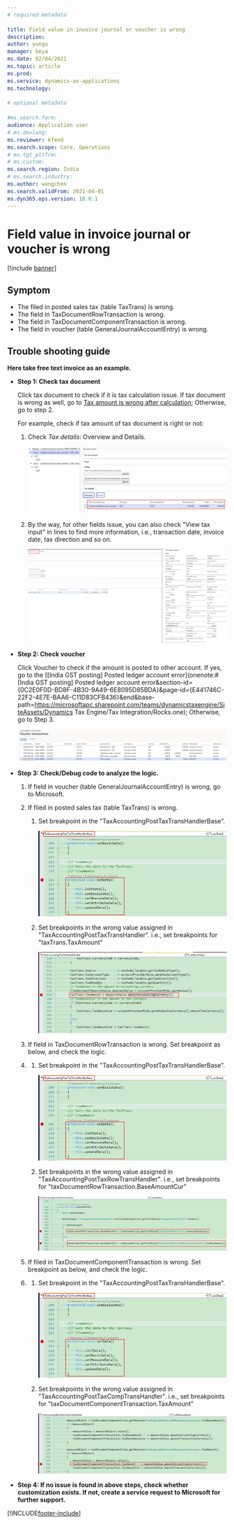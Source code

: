 ```yaml
---
# required metadata

title: Field value in invoice journal or voucher is wrong
description:
author: yungu
manager: beya
ms.date: 02/04/2021
ms.topic: article
ms.prod: 
ms.service: dynamics-ax-applications
ms.technology: 

# optional metadata

#ms.search.form:
audience: Application user
# ms.devlang: 
ms.reviewer: kfend
ms.search.scope: Core, Operations
# ms.tgt_pltfrm: 
# ms.custom: 
ms.search.region: India
# ms.search.industry: 
ms.author: wangchen
ms.search.validFrom: 2021-04-01
ms.dyn365.ops.version: 10.0.1
---
```




# Field value in invoice journal or voucher is wrong

[!include [banner](https://github.com/MicrosoftDocs/dynamics-365-unified-operations-public/blob/live/articles/finance/includes/banner.md)]

## **Symptom**

- The filed in posted sales tax (table TaxTrans) is wrong.
- The field in TaxDocumentRowTransaction is wrong.
- The field in TaxDocumentComponentTransaction is wrong.
- The field in voucher (table GeneralJournalAccountEntry) is wrong.

 

## **Trouble shooting guide**

**Here take free text invoice as an example.**

- **Step 1: Check tax document**

  Click tax document to check if it is tax calculation issue. If tax document is wrong as well, go to [Tax amount is wrong after calculation](./apac-ind-GST-troubleshooting-tax-amount-wrong-after-calculation.md); Otherwise, go to step 2.

  For example, check if tax amount of tax document is right or not:

  1. Check *Tax details*: Overview and Details.

     [![Direct taxes (tab)](./media/field-value-invoice-journal-voucher-Picture1.png)](./media/field-value-invoice-journal-voucher-Picture1.png)

  2. By the way, for other fields issue, you can also check "View tax input" in lines to find more information, i.e., transaction date, invoice date, tax direction and so on.

      [![Direct taxes (tab)](./media/field-value-invoice-journal-voucher-Picture2.png)](./media/field-value-invoice-journal-voucher-Picture2.png)

- **Step 2: Check voucher**

  Click Voucher to check if the amount is posted to other account. If yes, go to the [[India GST posting\] Posted ledger account error](onenote:#[India GST posting] Posted ledger account error&section-id={0C2E0F0D-BD8F-4B30-9A49-6E8095D85BDA}&page-id={E441746C-22F2-4E7E-BAA6-C11D83CFB436}&end&base-path=https://microsoftapc.sharepoint.com/teams/dynamicstaxengine/SiteAssets/Dynamics Tax Engine/Tax Integration/Rocks.one); Otherwise, go to Step 3.

   [![Direct taxes (tab)](./media/field-value-invoice-journal-voucher-Picture3.png)](./media/field-value-invoice-journal-voucher-Picture3.png)

- **Step 3: Check/Debug code to analyze the logic.**

  1. If field in voucher (table GeneralJournalAccountEntry) is wrong, go to Microsoft.

  2. If filed in posted sales tax (table TaxTrans) is wrong. 

     1. Set breakpoint in the "TaxAccountingPostTaxTransHandlerBase".

         [![Direct taxes (tab)](./media/field-value-invoice-journal-voucher-Picture4.png)](./media/field-value-invoice-journal-voucher-Picture4.png)

     2. Set breakpoints in the wrong  value assigned in "TaxAccountingPostTaxTransHandler". i.e., set breakpoints for "taxTrans.TaxAmount" 

         [![Direct taxes (tab)](./media/field-value-invoice-journal-voucher-Picture5.png)](./media/field-value-invoice-journal-voucher-Picture5.png)

  3. If field in TaxDocumentRowTransaction is wrong. Set breakpoint as below, and check the logic.

  4. 1. Set breakpoint in the "TaxAccountingPostTaxTransHandlerBase".

         [![Direct taxes (tab)](./media/field-value-invoice-journal-voucher-Picture6.png)](./media/field-value-invoice-journal-voucher-Picture6.png)

     2. Set breakpoints in the wrong  value assigned in "TaxAccountingPostTaxRowTransHandler". i.e., set breakpoints for "taxDocumentRowTransaction.BaseAmountCur" 

         [![Direct taxes (tab)](./media/field-value-invoice-journal-voucher-Picture7.png)](./media/field-value-invoice-journal-voucher-Picture7.png)

  5. If filed in TaxDocumentComponentTransaction is wrong. Set breakpoint as below, and check the logic.

  6. 1. Set breakpoint in the "TaxAccountingPostTaxTransHandlerBase".

         [![Direct taxes (tab)](./media/field-value-invoice-journal-voucher-Picture8.png)](./media/field-value-invoice-journal-voucher-Picture8.png)

     2. Set breakpoints in the wrong value assigned in "TaxAccountingPostTaxCompTransHandler". i.e., set breakpoints for "taxDocumentComponentTransaction.TaxAmount" 

         [![Direct taxes (tab)](./media/field-value-invoice-journal-voucher-Picture9.png)](./media/field-value-invoice-journal-voucher-Picture9.png)

- **Step 4: If no issue is found in above steps, check whether customization exists. If not, create a service request to Microsoft for further support.**



[!INCLUDE[footer-include](https://github.com/MicrosoftDocs/dynamics-365-unified-operations-public/blob/live/articles/includes/footer-banner.md)]